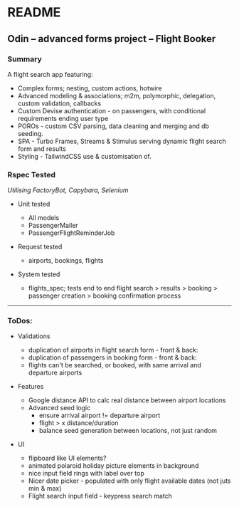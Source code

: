 # README

## Odin – advanced forms project – Flight Booker

### Summary
A flight search app featuring: 
- Complex forms; nesting, custom actions, hotwire
- Advanced modeling & associations; m2m, polymorphic, delegation, custom validation, callbacks
- Custom Devise authentication - on passengers, with conditional requirements ending user type
- POROs - custom CSV parsing, data cleaning and merging and db seeding.
- SPA - Turbo Frames, Streams & Stimulus serving dynamic flight search form and results
- Styling - TailwindCSS use & customisation of.


### Rspec Tested
_Utilising FactoryBot, Capybara, Selenium_

- Unit tested
  - All models
  - PassengerMailer
  - PassengerFlightReminderJob

- Request tested
  - airports, bookings, flights

- System tested
  - flights_spec; tests end to end flight search > results > booking > passenger creation > booking confirmation process

---

### ToDos:

- Validations
  - duplication of airports in flight search form - front & back:
  - duplication of passengers in booking form - front & back:
  - flights can't be searched, or booked, with same arrival and departure airports

- Features
  - Google distance API to calc real distance between airport locations
  - Advanced seed logic
    - ensure arrival airport != departure airport
    - flight > x distance/duration
    - balance seed generation between locations, not just random

- UI
  - flipboard like UI elements?
  - animated polaroid holiday picture elements in background
  - nice input field rings with label over top
  - Nicer date picker - populated with only flight available dates (not juts min & max)
  - Flight search input field - keypress search match

